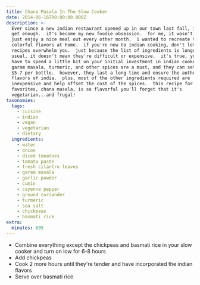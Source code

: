 ```yaml
---
title: Chana Masala In The Slow Cooker
date: 2014-06-16T00:00:00.000Z
description: >-
  Ever since a new indian restaurant opened up in our town last fall, i can't
  get enough.  it's become my new foodie obsession.  for me, it wasn't enough to
  just enjoy a nice meal out every other month.  i wanted to recreate these
  colorful flavors at home.  if you're new to indian cooking, don't let these
  recipes overwhelm you.  just because the list of ingredients is longer than
  usual, it doesn't mean they're difficult or expensive.  it's true, you may
  have to spend a little bit on your initial investment in indian cookery. 
  garam masala, turmeric, and other spices are a must, and they can set you back
  $5-7 per bottle.  however, they last a long time and ensure the authentic
  flavors of india.  plus, most of the other ingredients required are
  inexpensive and help offset the cost of the spices.  this recipe for one of my
  favorites, chana masala, is so flavorful you'll forget that it's
  vegetarian...and frugal!
taxonomies:
  tags:
    - cuisine
    - indian
    - vegan
    - vegetarian
    - dietary
  ingredients:
    - water
    - onion
    - diced tomatoes
    - tomato paste
    - fresh cilantro leaves
    - garam masala
    - garlic powder
    - cumin
    - cayenne pepper
    - ground coriander
    - turmeric
    - sea salt
    - chickpeas
    - basmati rice
extra:
  minutes: 605
---
```

 - Combine everything except the chickpeas and basmati rice in your slow cooker and turn on low for 6-8 hours
 - Add chickpeas
 - Cook 2 more hours until they're tender and have incorporated the indian flavors
 - Serve over basmati rice
